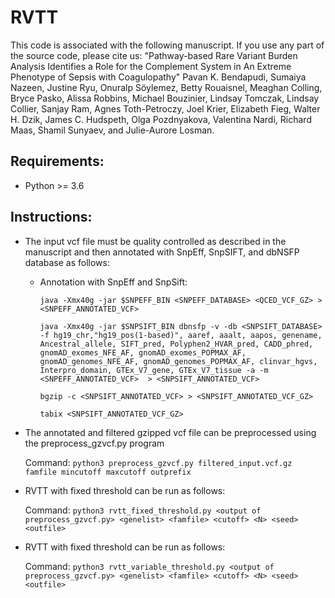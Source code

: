 # RVTT
This code is associated with the following manuscript. If you use any part of the source code, please cite us:
"Pathway-based Rare Variant Burden Analysis Identifies a Role for the Complement System in An Extreme Phenotype of Sepsis with Coagulopathy"
Pavan K. Bendapudi, Sumaiya Nazeen, Justine Ryu, Onuralp Söylemez, Betty Rouaisnel, Meaghan Colling, Bryce Pasko, Alissa Robbins, Michael Bouzinier, Lindsay Tomczak, Lindsay Collier, Sanjay Ram, Agnes Toth-Petroczy, Joel Krier, Elizabeth Fieg, Walter H. Dzik, James C. Hudspeth, Olga Pozdnyakova, Valentina Nardi, Richard Maas, Shamil Sunyaev, and Julie-Aurore Losman.

## Requirements:
  - Python >= 3.6

## Instructions:
  - The input vcf file must be quality controlled as described in the manuscript and then annotated with SnpEff, SnpSIFT, and dbNSFP database as follows:
    - Annotation with SnpEff and SnpSift:
      
      `java -Xmx40g -jar $SNPEFF_BIN <SNPEFF_DATABASE> <QCED_VCF_GZ> > <SNPEFF_ANNOTATED_VCF>`
      
      `java -Xmx40g -jar $SNPSIFT_BIN dbnsfp -v -db <SNPSIFT_DATABASE> -f hg19_chr,"hg19_pos(1-based)", aaref, aaalt, aapos, genename, Ancestral_allele, SIFT_pred, Polyphen2_HVAR_pred, CADD_phred, gnomAD_exomes_NFE_AF, gnomAD_exomes_POPMAX_AF, gnomAD_genomes_NFE_AF, gnomAD_genomes_POPMAX_AF, clinvar_hgvs, Interpro_domain, GTEx_V7_gene, GTEx_V7_tissue -a -m <SNPEFF_ANNOTATED_VCF>  > <SNPSIFT_ANNOTATED_VCF>`
      
      `bgzip -c <SNPSIFT_ANNOTATED_VCF> > <SNPSIFT_ANNOTATED_VCF_GZ>`
      
      `tabix <SNPSIFT_ANNOTATED_VCF_GZ>`
      
  - The annotated and filtered gzipped vcf file can be preprocessed using the preprocess_gzvcf.py program
    
    Command: `python3 preprocess_gzvcf.py filtered_input.vcf.gz famfile mincutoff maxcutoff outprefix`
    
  - RVTT with fixed threshold can be run as follows:
    
    Command: `python3 rvtt_fixed_threshold.py <output of preprocess_gzvcf.py> <genelist> <famfile> <cutoff> <N> <seed> <outfile>`
 
  - RVTT with fixed threshold can be run as follows:
    
    Command: `python3 rvtt_variable_threshold.py <output of preprocess_gzvcf.py> <genelist> <famfile> <cutoff> <N> <seed> <outfile>`
